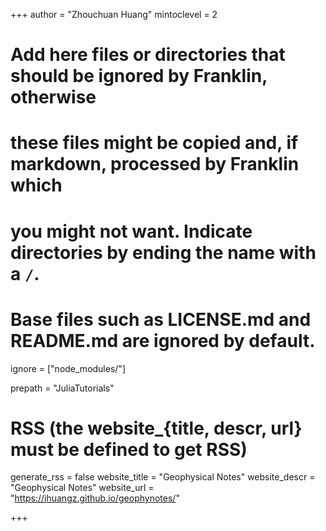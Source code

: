 +++
author = "Zhouchuan Huang"
mintoclevel = 2

# Add here files or directories that should be ignored by Franklin, otherwise
# these files might be copied and, if markdown, processed by Franklin which
# you might not want. Indicate directories by ending the name with a `/`.
# Base files such as LICENSE.md and README.md are ignored by default.
ignore = ["node_modules/"]

prepath = "JuliaTutorials"

# RSS (the website_{title, descr, url} must be defined to get RSS)
generate_rss = false
website_title = "Geophysical Notes"
website_descr = "Geophysical Notes"
website_url   = "https://ihuangz.github.io/geophynotes/"

+++

